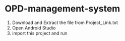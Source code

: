 # OPD-management-system

1. Download and Extract the file from Project_Link.txt
2. Open Android Studio
3. import this project and run

